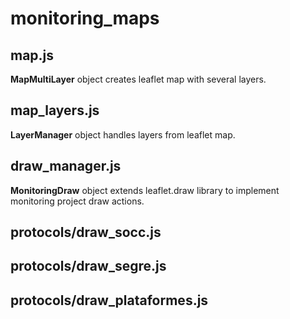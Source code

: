# monitoring_maps


## map.js

**MapMultiLayer** object creates leaflet map with several layers.

## map_layers.js

**LayerManager** object handles layers from leaflet map.

## draw_manager.js

**MonitoringDraw** object extends leaflet.draw library to implement monitoring project draw actions.

## protocols/draw_socc.js

## protocols/draw_segre.js

## protocols/draw_plataformes.js

